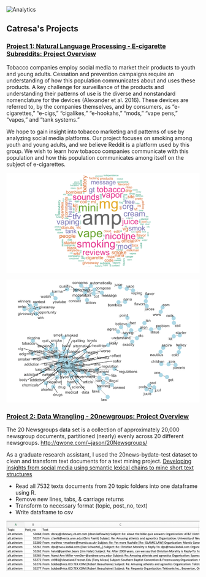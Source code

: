 ![Analytics](data_analytics_image3.png)

## Catresa's Projects

### [Project 1: Natural Language Processing - E-cigarette Subreddits: Project Overview](https://github.com/cbarlow6/Natural_Language_Processing)
Tobacco companies employ social media to market their products to youth and young adults. Cessation and prevention campaigns require an understanding of how this population communicates about and uses these products. A key challenge for surveillance of the products and understanding their patterns of use is the diverse and nonstandard nomenclature for the devices (Alexander et al. 2016). These devices are referred to, by the companies themselves, and by consumers, as “e-cigarettes,” “e-cigs,” “cigalikes,” “e-hookahs,” “mods,” “vape pens,” “vapes,” and “tank systems.” 

We hope to gain insight into tobacco marketing and patterns of use by analyzing social media platforms. Our project focuses on smoking among youth and young adults, and we believe Reddit is a platform used by this group. We wish to learn how tobacco companies communicate with this population and how this population communicates among itself on the subject of e-cigarettes. 

![WordCloud](images/wordcloud5.png)

![WordCorrelation](images/wordcorrelation5.png)

### [Project 2: Data Wrangling - 20newgroups: Project Overview](https://github.com/cbarlow6/newsgroups)
 The 20 Newsgroups data set is a collection of approximately 20,000 newsgroup documents, partitioned (nearly) evenly 
 across 20 different newsgroups. http://qwone.com/~jason/20Newsgroups/

As a graduate research assistant, I used the 20news-bydate-test dataset to clean and transform text documents for a text mining project. [Developing insights from social media using semantic lexical chains to mine short text structures](https://www.sciencedirect.com/science/article/pii/S016792361930171X)
* Read all 7532 texts documents from 20 topic folders into one dataframe using R. 
* Remove new lines, tabs, & carriage returns 
* Transform to necessary format (topic, post_no, text) 
* Write dataframe to csv

![newsgroups_excel](images/newsgroup_excel_file.png)
